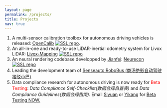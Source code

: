 ```yaml
---
layout: page
permalink: /projects/
title: Projects
nav: true
---
```


1. A multi-sensor calibration toolbox for autonomous driving vehicles is released: [OpenCalib](https://github.com/PJLab-ADG/SensorsCalibration) [![SSL repo](https://img.shields.io/github/stars/PJLab-ADG/SensorsCalibration?style=social)](https://github.com/PJLab-ADG/SensorsCalibration). 
2. An all-in-one and ready-to-use LiDAR-inertial odometry system for Livox LiDAR: [Livox-Mapping](https://github.com/PJLab-ADG/Livox-Mapping) [![SSL repo](https://img.shields.io/github/stars/PJLab-ADG/Livox-Mapping?style=social)](https://github.com/PJLab-ADG/Livox-Mapping)
3. An neural rendering codebase developped by [Jianfei](https://ventusff.github.io/): [Neurecon](https://github.com/ventusff/neurecon) [![SSL repo](https://img.shields.io/github/stars/ventusff/neurecon?style=social)](https://github.com/ventusff/neurecon)
4. Leading the development team of [Senseauto RoboBus (商汤绝影自动驾驶接驳小巴)](https://www.sensetime.com/cn/product-detail?categoryId=32871)
5. Data compliance research for autonomous driving is now ready for <span style="color: red;">Beta Testing</span>: *Data Compliance Self-Checklist(数据合规自查表)* and *Data Compliance Guidelines(数据合规指南)*. 
Email [Siyuan](mailto:huangsiyuan@pjlab.org.cn) or [Yikang](mailto:liyikang@pjlab.org.cn) for <ins>Beta Testing NOW.</ins>


